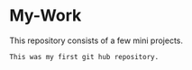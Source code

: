 # My-Work
This repository consists of a few mini projects.
```
This was my first git hub repository.
```

